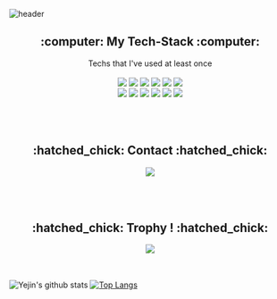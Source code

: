 ![header](https://capsule-render.vercel.app/api?type=waving&color=timeGradient&height=200&section=header&text=Welcome%20to%20my%20Github👋&fontSize=60)

<h2 align=center>:computer: My Tech-Stack :computer:</h2>
<div align=center>
  Techs that I've used at least once<br>
  <br>
  <img src="https://img.shields.io/badge/-Django-%23092E20?logo=Django&logoColor=white" />
  <img src="https://img.shields.io/badge/-Flask-%23000000?logo=Flask&logoColor=white" />
  
  <img src="https://img.shields.io/badge/-Elasticsearch-%23005571?logo=ElasticSearch&logoColor=white" />
  <img src="https://img.shields.io/badge/-Oracle-%23F80000?logo=Oracle&logoColor=white"/>
  <img src="https://img.shields.io/badge/Python-3766AB?logo=Python&logoColor=white"/>
  <img src="https://img.shields.io/badge/-Jupyter%20Notebook-%23F37626?logo=Jupyter&logoColor=white"/> <br>
  <img src="https://img.shields.io/badge/-react-%2361DAFB?logo=React&logoColor=white"/>   
  <img src="https://img.shields.io/badge/-Bootstrap-%237952B3?logo=Bootstrap&logoColor=white"/>     
  <img src="https://img.shields.io/badge/-Matlab-%230076A8?logo=Mathworks&logoColor=white"/> 
  <img src="https://img.shields.io/badge/-JavaScript-%23F7DF1E?logo=JavaScript&logoColor=white"/>     
  <img src="https://img.shields.io/badge/-HTML-%23E34F26?logo=HTML5&logoColor=white"/>     
  <img src="https://img.shields.io/badge/-CSS-%231572B6?logo=CSS3&logoColor=white"/>       
</div>
<br>
<br>
<br>
<h2 align=center>:hatched_chick: Contact :hatched_chick:</h2>
<div align=center>
  <img src="https://img.shields.io/badge/-Email-%23EA4335?logo=Gmail&logoColor=white"/>      
</div>
<br>
<br>
<br>
<h2 align=center>:hatched_chick: Trophy ! :hatched_chick:</h2>
<div align=center>
  <img src='https://github-profile-trophy.vercel.app/?username=Yejin-Ha' />
</div>
<br><br>

![Yejin's github stats](https://github-readme-stats.vercel.app/api?username=Yejin-Ha&show_icons=true)
[![Top Langs](https://github-readme-stats.vercel.app/api/top-langs/?username=Yejin-Ha&hide_border=True)](https://github.com/anuraghazra/github-readme-stats)
